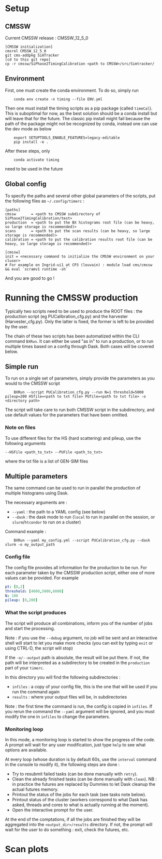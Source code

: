 # Setup

## CMSSW

Current CMSSW release : CMSSW_12_5_0

```
[CMSSW initialization]
cmsrel CMSSW_12_5_0
git cms-addpkg SimTracker
[cd to this git repo]
cp -r cmssw/SiPhase2TimingCalibration <path to CMSSW>/src/Simtracker/
```

## Environment
First, one must create the conda environment. To do so, simply run 
```
    conda env create -n timing --file ENV.yml
```
Then one must install the timing scripts as a pip package (called `timeCal`). This is suboptimal for now, as the best solution should be a conda install but will leave that for the future.  The classic pip install might fail because the path of the package might not be recognized by conda, instead one can use the dev mode as below
```
    export SETUPTOOLS_ENABLE_FEATURES=legacy-editable
    pip install -e .
```

After these steps, only 
```
    conda activate timing
```
need to be used in the future


## Global config 

To specify the paths and several other global parameters of the scripts, put the following files as `~/.config/timerc` :
```
[paths]
cmssw       = <path to CMSSW subdirectory of SiPhase2TimingCalibration/test>
production  = <path to put the BX histograms root file (can be heavy, so large storage is recommended)>
scans       = <path to put the scan results (can be heavy, so large storage is recommended)>
calibration = <path to put the calibration results root file (can be heavy, so large storage is recommended)>

[cmssw]
init = <necessary command to initialize the CMSSW environment on your cluser>
# For example on Ingrid-ui1 at CP3 (louvain) : module load cms/cmssw && eval `scramv1 runtime -sh`
```

And you are good to go !

# Running the CMSSW production 

Typically two scripts need to be used to produce the ROOT files : the production script (eg PUCalibration_cfg.py) and the harvester (Harvester_cfg.py). Only the latter is fixed, the former is left to be provided by the user. 

The chain of these two scripts has been automatized within the CLI command `BXRun`. It can either be used "as in" to run a production, or to run multiple times based on a config through Dask. Both cases will be covered below.

## Simple run 

To run on a single set of parameters, simply provide the parameters as you would to the CMSSW script
```
    BXRun --script PUCalibration_cfg.py --run N=1 threshold=5000 pileup=200 HSfile=<path to txt file> PUfile=<path to txt file> -o <directory path> 
```
The script will take care to run both CMSSW script in the subdirectory, and use default values for the parameters that have been omitted.

### Note on files

To use different files for the HS (hard scattering) and pileup, use the following arguments 
```
--HSFile <path_to_txt> --PUFile <path_to_txt>
```
where the txt file is a list of GEN-SIM files 

## Multiple parameters
The same command can be used to run in parallel the production of multiple histograms using Dask. 

The necessary arguments are :
- `--yaml` : the path to a YAML config (see below)
- `--dask` : the dask mode to run (`local` to run in parallel on the session, or `slurm`/`htcondor` to run on a cluster) 

Command example :
```
    BXRun --yaml my_config.yml --script PUCalibration_cfg.py --dask slurm -o my_output_path
```

### Config file 
The config file provides all information for the production to be run. For each parameter taken by the CMSSW production script, either one of more values can be provided. For example 

```yaml
pt: [0,2]
threshold: [4000,5000,6000]
N: 100
pileup: [0,200]
```

### What the script produces
The script will produce all combinations, inform you of the number of jobs and start the processing. 

Note : if you use the `--debug` argument, no job will be sent and an interactive shell will start to let you make more checks (you can exit by typing `exit` or using CTRL-D, the script will stop)

If the `-o/--output` path is absolute, the result will be put there. If not, the path will be interpreted as a subdirectory to be created in the `production` part of your `timerc`.

In this directory you will find the following subdirectories :
- `infiles` : a copy of your config file, this is the one that will be used if you run the command again
- `results` : where your output files will be, in subdirectories

Note : the first time the command is run, the config is copied in `infiles`. If you rerun the command the `--yaml` argument will be ignored, and you must modify the one in `infiles` to change the parameters. 

### Monitoring loop 

In this mode, a monitoring loop is started to show the progress of the code. A prompt will wait for any user modification, just type `help` to see what options are available.

At every loop (whose duration is by default 60s, use the `interval` command in the console to modify it), the following steps are done :
- Try to resubmit failed tasks (can be done manually with `retry`).
- Clean the already finished tasks (can be done manually with `clean`). NB : in practice the futures are replaced by Dummies to let Dask cleanup the actual futures memory.
- Printout the status of the jobs for each task (see tasks note below).
- Printout status of the cluster (workers correspond to what Dask has asked, threads and cores to what is actually running at the moment).
- Open the interactive prompt for the user.

At the end of the comptations, if all the jobs are finished they will be aggregated into the `<output_dir>/results` directory. If not, the prompt will wait for the user to do something : exit, check the futures, etc.

# Scan plots

